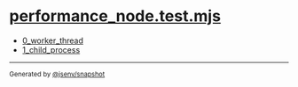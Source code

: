 # [performance_node.test.mjs](../performance_node.test.mjs)


- [0_worker_thread](0_worker_thread/0_worker_thread.md)
- [1_child_process](1_child_process/1_child_process.md)

---

<sub>
  Generated by <a href="https://github.com/jsenv/core/tree/main/packages/independent/snapshot">@jsenv/snapshot</a>
</sub>
